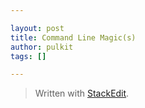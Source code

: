 ```yaml
---

layout: post
title: Command Line Magic(s)
author: pulkit
tags: []

---
```



> Written with [StackEdit](https://stackedit.io/).
<!--stackedit_data:
eyJoaXN0b3J5IjpbMTU5NTQ0Njc0OV19
-->